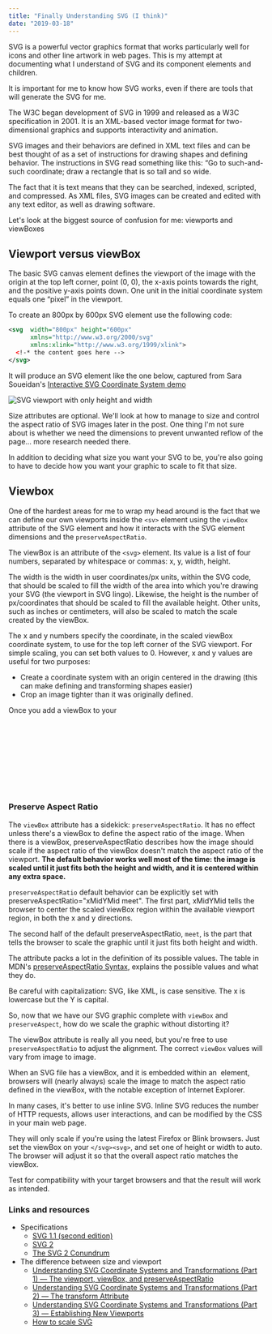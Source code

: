 ```yaml
---
title: "Finally Understanding SVG (I think)"
date: "2019-03-18"
---
```


SVG is a powerful vector graphics format that works particularly well for icons and other line artwork in web pages. This is my attempt at documenting what I understand of SVG and its component elements and children.


It is important for me to know how SVG works, even if there are tools that will generate the SVG for me.

The W3C began development of SVG in 1999 and released as a W3C specification in 2001. It is an XML-based vector image format for two-dimensional graphics and supports interactivity and animation.

SVG images and their behaviors are defined in XML text files and can be best thought of as a set of instructions for drawing shapes and defining behavior. The instructions in SVG read something like this: “Go to such-and-such coordinate; draw a rectangle that is so tall and so wide.

The fact that it is text means that they can be searched, indexed, scripted, and compressed. As XML files, SVG images can be created and edited with any text editor, as well as drawing software.

Let's look at the biggest source of confusion for me: viewports and viewBoxes

## Viewport versus viewBox

The basic SVG canvas element defines the viewport of the image with the origin at the top left corner, point (0, 0), the x-axis points towards the right, and the positive y-axis points down. One unit in the initial coordinate system equals one “pixel” in the viewport.

To create an 800px by 600px SVG element use the following code:

```svg
<svg  width="800px" height="600px"
      xmlns="http://www.w3.org/2000/svg"
      xmlns:xlink="http://www.w3.org/1999/xlink">
  <!-* the content goes here -->
</svg>
```

It will produce an SVG element like the one below, captured from Sara Soueidan's [Interactive SVG Coordinate System demo](https://www.sarasoueidan.com/demos/interactive-svg-coordinate-system/)

![SVG viewport with only height and width](https://res.cloudinary.com/dfh6ihzvj/image/upload/c_scale,w_500/f_auto,q_auto/svg-viewport-measurements-1024x778)

Size attributes are optional. We'll look at how to manage to size and control the aspect ratio of SVG images later in the post. One thing I'm not sure about is whether we need the dimensions to prevent unwanted reflow of the page… more research needed there.

In addition to deciding what size you want your SVG to be, you're also going to have to decide how you want your graphic to scale to fit that size.

## Viewbox

One of the hardest areas for me to wrap my head around is the fact that we can define our own viewports inside the `<sv>` element using the `viewBox` attribute of the SVG element and how it interacts with the SVG element dimensions and the `preserveAspectRatio`.

The viewBox is an attribute of the `<svg>` element. Its value is a list of four numbers, separated by whitespace or commas: x, y, width, height.

The width is the width in user coordinates/px units, within the SVG code, that should be scaled to fill the width of the area into which you're drawing your SVG (the viewport in SVG lingo). Likewise, the height is the number of px/coordinates that should be scaled to fill the available height. Other units, such as inches or centimeters, will also be scaled to match the scale created by the viewBox.

The x and y numbers specify the coordinate, in the scaled viewBox coordinate system, to use for the top left corner of the SVG viewport. For simple scaling, you can set both values to 0. However, x and y values are useful for two purposes:

* Create a coordinate system with an origin centered in the drawing (this can make defining and transforming shapes easier)
* Crop an image tighter than it was originally defined.

Once you add a viewBox to your <svg> document you can use that SVG file as an image, or as inline SVG code, and it will scale perfectly to fit within whatever size you give it, it will not be stretched or distorted if you give it dimensions that don't match the aspect ratio.

### Preserve Aspect Ratio

The `viewBox` attribute has a sidekick: `preserveAspectRatio`. It has no effect unless there's a viewBox to define the aspect ratio of the image. When there is a viewBox, preserveAspectRatio describes how the image should scale if the aspect ratio of the viewBox doesn't match the aspect ratio of the viewport. **The default behavior works well most of the time: the image is scaled until it just fits both the height and width, and it is centered within any extra space.**

`preserveAspectRatio` default behavior can be explicitly set with preserveAspectRatio="xMidYMid meet". The first part, xMidYMid tells the browser to center the scaled viewBox region within the available viewport region, in both the x and y directions.

The second half of the default preserveAspectRatio, `meet`, is the part that tells the browser to scale the graphic until it just fits both height and width.

The attribute packs a lot in the definition of its possible values. The table in MDN's [preserveAspectRatio Syntax](https://developer.mozilla.org/en-US/docs/Web/SVG/Attribute/preserveAspectRatio#Syntax), explains the possible values and what they do.

Be careful with capitalization: SVG, like XML, is case sensitive. The x is lowercase but the Y is capital.

So, now that we have our SVG graphic complete with `viewBox` and `preserveAspect`, how do we scale the graphic without distorting it?

The viewBox attribute is really all you need, but you're free to use `preserveAspectRatio` to adjust the alignment. The correct `viewBox` values will vary from image to image.

When an SVG file has a viewBox, and it is embedded within an <img> element, browsers will (nearly always) scale the image to match the aspect ratio defined in the viewBox, with the notable exception of Internet Explorer.

In many cases, it's better to use inline SVG. Inline SVG reduces the number of HTTP requests, allows user interactions, and can be modified by the CSS in your main web page.

They will only scale if you're using the latest Firefox or Blink browsers. Just set the viewBox on your `</svg><svg>`, and set one of height or width to auto. The browser will adjust it so that the overall aspect ratio matches the viewBox.

Test for compatibility with your target browsers and that the result will work as intended.

### Links and resources

* Specifications
  * [SVG 1.1 (second edition)](https://www.w3.org/TR/SVG11/)
  * [SVG 2](https://css-tricks.com/svg-2-conundrum/)
  * [The SVG 2 Conundrum](https://css-tricks.com/svg-2-conundrum/)
* The difference between size and viewport
  * [Understanding SVG Coordinate Systems and Transformations (Part 1) — The viewport, viewBox, and preserveAspectRatio](https://www.sarasoueidan.com/blog/svg-coordinate-systems/)
  * [Understanding SVG Coordinate Systems and Transformations (Part 2) — The transform Attribute](https://www.sarasoueidan.com/blog/svg-transformations/)
  * [Understanding SVG Coordinate Systems and Transformations (Part 3) — Establishing New Viewports](https://www.sarasoueidan.com/blog/nesting-svgs/)
  * [How to scale SVG](https://css-tricks.com/scale-svg/)
